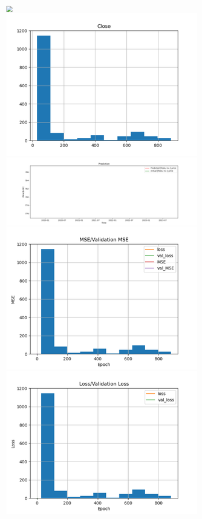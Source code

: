 ![](https://github.com/JordiCorbilla/stock-prediction-deep-neural-learning/raw/master/TSLA_20210930_86610d43d4875471ce7c57a470b3bef9/Tesla,%20Inc_price.png)
![](https://github.com/ngeorgieff/stock-prediction-deep-neural-learning/raw/master/TSLA_20210930_86610d43d4875471ce7c57a470b3bef9/Tesla,%20Inc_hist.png)
![](https://github.com/ngeorgieff/stock-prediction-deep-neural-learning/raw/master/TSLA_20210930_86610d43d4875471ce7c57a470b3bef9/Tesla,%20Inc_prediction.png)
![](https://github.com/ngeorgieff/stock-prediction-deep-neural-learning/raw/master/TSLA_20210930_86610d43d4875471ce7c57a470b3bef9/MSE.png)
![](https://github.com/ngeorgieff/stock-prediction-deep-neural-learning/raw/master/TSLA_20210930_86610d43d4875471ce7c57a470b3bef9/loss.png)
